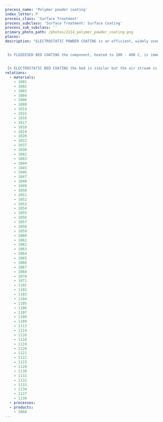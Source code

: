 ```yaml
---
process_name: 'Polymer powder coating'
index_letter: P
process_class: 'Surface Treatment'
process_subclass: 'Surface Treatment: Surface Coating'
process_sub_subclass: ''
primary_photo_path: /photos/2114_polymer_powder_coating.png
places: 
description: "ELECTROSTATIC POWDER COATING is an efficient, widely used process for applying decorative and protective finishes to metallic or conducting components. The powder is a mixture of finely ground pigment and resin that is sprayed through a negatively charged nozzle onto a surface to be coated. The charged powder particles adhere to the surface of the electrically grounded component. The charge difference attracts the powder to the component at places where the powder layer (which is insulating) is thinnest, building up a uniform layer and minimizing powder loss. The component is subsequently heated to fuse the layer into a smooth coating in a curing oven. The result is a uniform, durable coating of high quality and attractive finish. Powder coating is the fastest growing finishing technology in North America, representing over 10% of all industrial finishing. In polymer flame coating, a thermoplastic in powder form (80-200 Î¼m) is fed from a hopper into a gas-air flame that melts the powder and propels it onto the surface to be coated. The process is versatile, can be mechanized or operated manually, and can build up coatings as thick as 1 mm. A wide range of thermoplastic powders can be used and the process is cheap. The disadvantages: line-of-sight deposition, and surface finish that is inferior to other processes.
 
 
 In FLUIDISED BED COATING the component, heated to 200 - 400 C, is immersed for 1 to 10 seconds in a tank containing coating powder, fluidized by a stream of air at 0.1 - 0.5 atmospheres. The hot component melts the particles, which adhere to it, forming a thick coating with excellent adhesion.
 
 
 In ELECTROSTATIC BED COATING the bed is similar but the air stream is electrically charged as it enters the bed. The ionized air charges the particles as they move upward, forming a cloud of charged particles. The grounded component is covered by the charged particles as it enters the chamber. No preheating of the component is required but a subsequent hot curing is necessary. The process is particularly suitable for coating small objects with simple geometries."
relations: 
  - materials: 
    - 1001
    - 1002
    - 1003
    - 1004
    - 1006
    - 1008
    - 1014
    - 1015
    - 1016
    - 1017
    - 1018
    - 1019
    - 1020
    - 1022
    - 1037
    - 1038
    - 1042
    - 1043
    - 1044
    - 1045
    - 1046
    - 1047
    - 1048
    - 1049
    - 1050
    - 1051
    - 1052
    - 1053
    - 1054
    - 1055
    - 1056
    - 1057
    - 1058
    - 1059
    - 1060
    - 1061
    - 1062
    - 1063
    - 1064
    - 1065
    - 1066
    - 1067
    - 1068
    - 1070
    - 1071
    - 1101
    - 1102
    - 1103
    - 1104
    - 1105
    - 1106
    - 1107
    - 1108
    - 1109
    - 1113
    - 1114
    - 1116
    - 1118
    - 1119
    - 1120
    - 1121
    - 1122
    - 1123
    - 1128
    - 1130
    - 1131
    - 1132
    - 1133
    - 1134
    - 1137
    - 1138
  - processes: 
  - products: 
    - 3060
---
```

